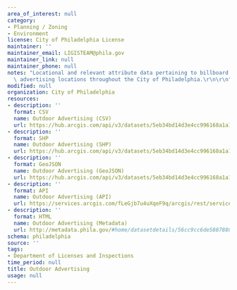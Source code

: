 ```yaml
---
area_of_interest: null
category: 
- Planning / Zoning
- Environment
license: City of Philadelphia License
maintainer: ''
maintainer_email: LIGISTEAM@phila.gov
maintainer_link: null
maintainer_phone: null
notes: "Locational and relevant attribute data pertaining to billboard and outdoor\
  \ advertising locations throughout the City of Philadelphia.\r\n\r\n"
modified: null
organization: City of Philadelphia
resources:
- description: ''
  format: CSV
  name: Outdoor Advertising (CSV)
  url: https://hub.arcgis.com/api/v3/datasets/5eb34bd14d3e4cc996168a1a1c026e0e_0/downloads/data?format=csv&spatialRefId=2272&where=1%3D1
- description: ''
  format: SHP
  name: Outdoor Advertising (SHP)
  url: https://hub.arcgis.com/api/v3/datasets/5eb34bd14d3e4cc996168a1a1c026e0e_0/downloads/data?format=shp&spatialRefId=2272&where=1%3D1
- description: ''
  format: GeoJSON
  name: Outdoor Advertising (GeoJSON)
  url: https://hub.arcgis.com/api/v3/datasets/5eb34bd14d3e4cc996168a1a1c026e0e_0/downloads/data?format=geojson&spatialRefId=4326&where=1%3D1
- description: ''
  format: API
  name: Outdoor Advertising (API)
  url: https://services.arcgis.com/fLeGjb7u4uXqeF9q/arcgis/rest/services/LI_OUTDOOR_ADVERTISING/FeatureServer/0/query?outFields=*&where=1%3D1
- description: ''
  format: HTML
  name: Outdoor Advertising (Metadata)
  url: http://metadata.phila.gov/#home/datasetdetails/56cc9cc6de5887880eef8291/representationdetails/56cc9cc6de5887880eef8293/
schema: philadelphia
source: ''
tags:
- Department of Licenses and Inspections
time_period: null
title: Outdoor Advertising
usage: null
---
```

